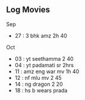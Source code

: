 ## Log Movies
Sep 
* 27 : 3 bhk amz 2h 40

Oct
* 03 : yt seethamma 2 40
* 04 : yt padamati sr 2hrs 
* 11 : amz eng war mv  1h 40
* 12 : nf mlu mv 2 45
* 14 : ng dragon 2 20 
* 18 : hs b wears prada 
